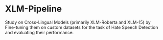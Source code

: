# XLM-Pipeline
Study on Cross-Lingual Models (primarily XLM-Roberta and XLM-15) by Fine-tuning them on custom datasets for the task of Hate Speech Detection and evaluating their performance. 
